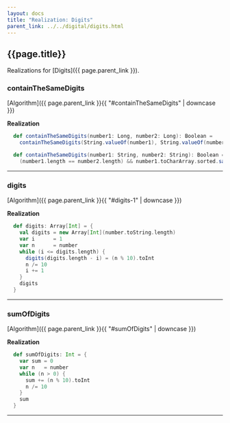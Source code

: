 ```yaml
---
layout: docs
title: "Realization: Digits"
parent_link: ../../digital/digits.html
---
```


## {{page.title}}

Realizations for [Digits]({{ page.parent_link }}).

### containTheSameDigits

[Algorithm]({{ page.parent_link }}{{ "#containTheSameDigits" | downcase }})

**Realization**
```scala
  def containTheSameDigits(number1: Long, number2: Long): Boolean =
    containTheSameDigits(String.valueOf(number1), String.valueOf(number2))

  def containTheSameDigits(number1: String, number2: String): Boolean =
    (number1.length == number2.length) && number1.toCharArray.sorted.sameElements(number2.toCharArray.sorted)
```

---

### digits

[Algorithm]({{ page.parent_link }}{{ "#digits-1" | downcase }})

**Realization**
```scala
  def digits: Array[Int] = {
    val digits = new Array[Int](number.toString.length)
    var i      = 1
    var n      = number
    while (i <= digits.length) {
      digits(digits.length - i) = (n % 10).toInt
      n /= 10
      i += 1
    }
    digits
  }
```

---

### sumOfDigits

[Algorithm]({{ page.parent_link }}{{ "#sumOfDigits" | downcase }})

**Realization**
```scala
  def sumOfDigits: Int = {
    var sum = 0
    var n   = number
    while (n > 0) {
      sum += (n % 10).toInt
      n /= 10
    }
    sum
  }
```

---